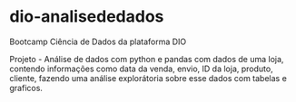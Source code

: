 # dio-analisededados

Bootcamp Ciência de Dados da plataforma DIO

Projeto - Análise de dados com python e pandas com dados de uma loja, contendo informações como data da venda, envio, ID da loja, produto, cliente, fazendo uma análise explorátoria sobre esse dados com tabelas e graficos. 
